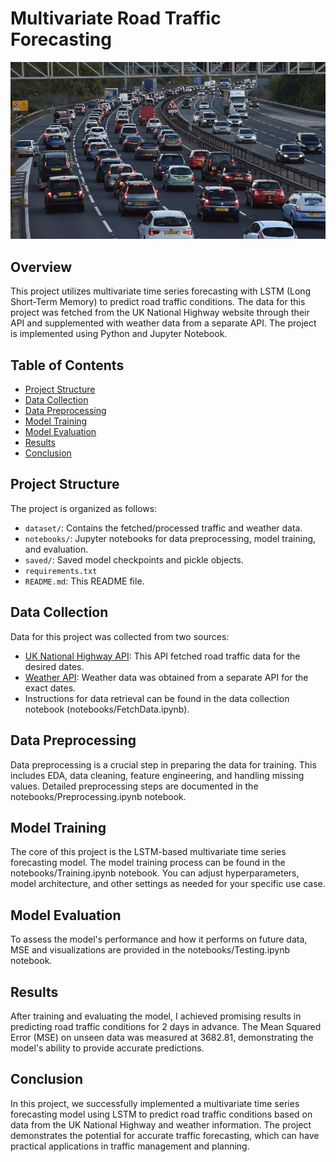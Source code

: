 # Multivariate Road Traffic Forecasting
![](images/road_traffic.jpeg)
## Overview

This project utilizes multivariate time series forecasting with LSTM (Long Short-Term Memory) to predict road traffic conditions. The data for this project was fetched from the UK National Highway website through their API and supplemented with weather data from a separate API. The project is implemented using Python and Jupyter Notebook.

## Table of Contents

- [Project Structure](#project-structure)
- [Data Collection](#data-collection)
- [Data Preprocessing](#data-preprocessing)
- [Model Training](#model-training)
- [Model Evaluation](#model-evaluation)
- [Results](#results)
- [Conclusion](#conclusion)

## Project Structure

The project is organized as follows:

- `dataset/`: Contains the fetched/processed traffic and weather data.
- `notebooks/`: Jupyter notebooks for data preprocessing, model training, and evaluation.
- `saved/`: Saved model checkpoints and pickle objects.
- `requirements.txt`
- `README.md`: This README file.

## Data Collection

Data for this project was collected from two sources:

- [UK National Highway API](https://webtris.highwaysengland.co.uk/api/swagger/ui/index): This API fetched road traffic data for the desired dates.
- [Weather API](https://open-meteo.com/en/docs/historical-weather-api): Weather data was obtained from a separate API for the exact dates.
- Instructions for data retrieval can be found in the data collection notebook (notebooks/FetchData.ipynb).

## Data Preprocessing

Data preprocessing is a crucial step in preparing the data for training. This includes EDA, data cleaning, feature engineering, and handling missing values. Detailed preprocessing steps are documented in the notebooks/Preprocessing.ipynb notebook.

## Model Training
The core of this project is the LSTM-based multivariate time series forecasting model. The model training process can be found in the notebooks/Training.ipynb notebook. You can adjust hyperparameters, model architecture, and other settings as needed for your specific use case.

## Model Evaluation
To assess the model's performance and how it performs on future data, MSE and visualizations are provided in the notebooks/Testing.ipynb notebook.

## Results
After training and evaluating the model, I achieved promising results in predicting road traffic conditions for 2 days in advance. The Mean Squared Error (MSE) on unseen data was measured at 3682.81, demonstrating the model's ability to provide accurate predictions.

## Conclusion
In this project, we successfully implemented a multivariate time series forecasting model using LSTM to predict road traffic conditions based on data from the UK National Highway and weather information. The project demonstrates the potential for accurate traffic forecasting, which can have practical applications in traffic management and planning.
